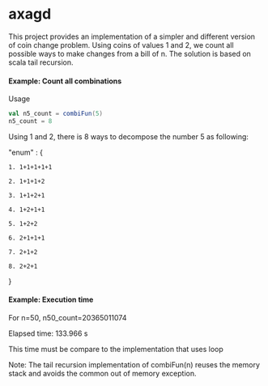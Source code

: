 # axagd
This project provides an implementation of a simpler and different version of coin change problem.
Using coins of values 1 and 2, we count all possible ways to make changes from a bill of n.
The solution is based on scala tail recursion.

#### Example: Count all combinations
Usage
```scala
val n5_count = combiFun(5)
n5_count = 8
```
Using 1 and 2, there is 8 ways to decompose the number 5 as following:

"enum" : {

    1. 1+1+1+1+1
    
    2. 1+1+1+2
    
    3. 1+1+2+1
    
    4. 1+2+1+1
    
    5. 1+2+2
    
    6. 2+1+1+1
    
    7. 2+1+2
    
    8. 2+2+1
}

#### Example: Execution time 

For n=50, n50_count=20365011074

Elapsed time: 133.966 s

This time must be compare to the implementation that uses loop

Note: The tail recursion implementation of combiFun(n) reuses the memory stack 
and avoids the common out of memory exception.  
